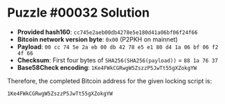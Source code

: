 # Puzzle #00032 Solution

- **Provided hash160**: `cc745e2aeb00db4278e5e180d41a06bf06f24f66`
- **Bitcoin network version byte**: `0x00` (P2PKH on mainnet)
- **Payload**: `00 cc 74 5e 2a eb 00 db 42 78 e5 e1 80 d4 1a 06 bf 06 f2 4f 66`
- **Checksum**: First four bytes of `SHA256(SHA256(payload))` = `88 1a 76 37`
- **Base58Check encoding**: `1Ke4FWkCGRwgW5ZszzP5JwTt55gXZokgYW`

Therefore, the completed Bitcoin address for the given locking script is:

```
1Ke4FWkCGRwgW5ZszzP5JwTt55gXZokgYW
```
